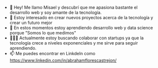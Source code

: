 - 👋 Hey! Me llamo Misael y descubrí que me apasiona bastante el desarrollo web y soy amante de la tecnología.
- 👀 Estoy interesado en crear nuevos proyectos acerca de la tecnología y crear un futuro mejor
- 🌱 En estos momentos estoy aprendiendo desarrollo web y data science porque "Somos lo que medimos"
- 🧑🏻‍💻 Actualmente estoy buscando colaborar con startups ya que la tecnología crece a niveles exponenciales y me sirve para seguir aprendiendo.
- 📫 Me puedes encontrar en LinkdeIn como https://www.linkedin.com/in/abrahamflorescastrejon/

<!---
Misaelfc/Misaelfc is a ✨ special ✨ repository because its `README.md` (this file) appears on your GitHub profile.
You can click the Preview link to take a look at your changes.
--->
